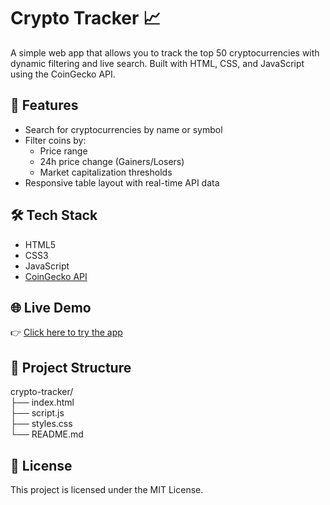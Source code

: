 # Crypto Tracker 📈

A simple web app that allows you to track the top 50 cryptocurrencies with dynamic filtering and live search. Built with HTML, CSS, and JavaScript using the CoinGecko API.

## 🚀 Features

- Search for cryptocurrencies by name or symbol
- Filter coins by:
  - Price range
  - 24h price change (Gainers/Losers)
  - Market capitalization thresholds
- Responsive table layout with real-time API data

## 🛠️ Tech Stack

- HTML5
- CSS3
- JavaScript
- [CoinGecko API](https://www.coingecko.com/en/api)

## 🌐 Live Demo

👉 [Click here to try the app](https://djavaaa777.github.io/crypto-tracker/)

## 📂 Project Structure
crypto-tracker/  
├── index.html  
├── script.js  
├── styles.css  
└── README.md  

## 📄 License

This project is licensed under the MIT License.
